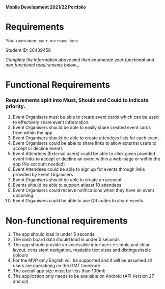 **Mobile Development 2021/22 Portfolio**
# Requirements

Your username: `your username here`

Student ID: 20439458

_Complete the information above and then enumerate your functional and non functional requirements below.__

# Functional Requirements 
### Requirements split into Must, Should and Could to indicate priority. 

1. Event Organisers must be able to create event cards which can be used to effectively share event information 
2. Event Organisers should be able to easily share created event cards from within the app 
3. Event Organisers should be able to create attendees lists for each event  
4. Event Organisers could be able to share links to allow external users to accept or decline events 
5. Event Attendees (External users) could be able to click given provided event links to accept or decline an event within a web-page or within the app (No account needed)
6. Event Attendees could be able to sign up for events through links provided by Event Organisers 
7. Event Organisers should be able to create an account 
8. Events should be able to support atleast 10 attendees
9. Event Organisers could recieve notifications when they have an event upcoming 
10. Event Organisers could be able to use QR codes to share events

# Non-functional requirements 

1. The app should load in under 5 seconds 
2. The dash board data should load in under 5 seconds 
3. The app should provide an accessible interface i.e simple and clear layout, consistent navigation, readable text sizes 
and distingushable colours
4. For the MVP only English will be supported and it will be assumed all users are operationg on the GMT timezone
5. The overall app size must be less than 100mb
6. The application only needs to be available on Android (API Version 27 and up) 

